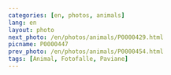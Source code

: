 ```yaml
---
categories: [en, photos, animals]
lang: en
layout: photo
next_photo: /en/photos/animals/P0000429.html
picname: P0000447
prev_photo: /en/photos/animals/P0000454.html
tags: [Animal, Fotofalle, Paviane]
---
```

